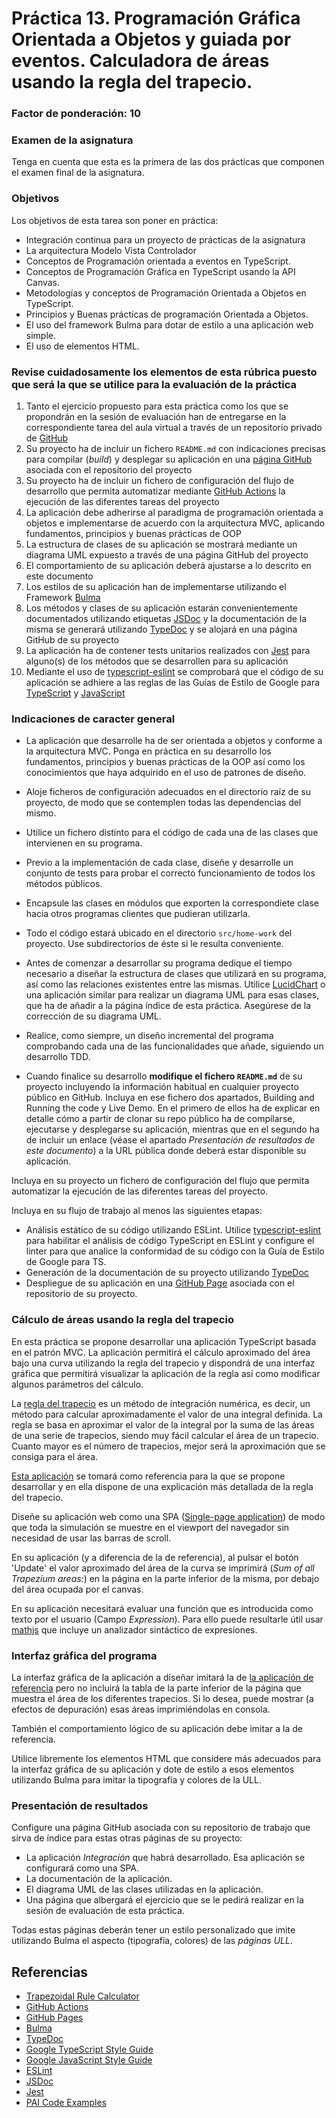 # Práctica 13. Programación Gráfica Orientada a Objetos y guiada por eventos. Calculadora de áreas usando la regla del trapecio.
### Factor de ponderación: 10 

### Examen de la asignatura
Tenga en cuenta que esta es la primera de las dos prácticas que componen el examen final de la asignatura.

### Objetivos
Los objetivos de esta tarea son poner en práctica:
* Integración continua para un proyecto de prácticas de la asignatura
* La arquitectura Modelo Vista Controlador
* Conceptos de Programación orientada a eventos en TypeScript.
* Conceptos de Programación Gráfica en TypeScript usando la API Canvas.
* Metodologías y conceptos de Programación Orientada a Objetos en TypeScript.
* Principios y Buenas prácticas de programación Orientada a Objetos.
* El uso del framework Bulma para dotar de estilo a una aplicación web simple.
* El uso de elementos HTML.

### Revise cuidadosamente los elementos de esta rúbrica puesto que será la que se utilice para la evaluación de la práctica

1. Tanto el ejercicio propuesto para esta práctica como los que se propondrán en la sesión de evaluación
   han de entregarse en la correspondiente tarea del aula virtual a través de un repositorio privado de
   [GitHub](https://github.com/)
1. Su proyecto ha de incluir un fichero `README.md` con indicaciones precisas para compilar (*build*) y desplegar su aplicación en una 
   [página GitHub](https://pages.github.com/)
   asociada con el repositorio del proyecto
1. Su proyecto ha de incluir un fichero de configuración del flujo de desarrollo que permita automatizar mediante 
   [GitHub Actions](https://github.com/features/actions)
   la ejecución de las diferentes tareas del proyecto
1. La aplicación debe adherirse al paradigma de programación orientada a objetos e implementarse de acuerdo con la arquitectura MVC, 
   aplicando fundamentos, principios y buenas prácticas de OOP
1. La estructura de clases de su aplicación se mostrará mediante un diagrama UML expuesto a través de una página GitHub del proyecto
1. El comportamiento de su aplicación deberá ajustarse a lo descrito en este documento
1. Los estilos de su aplicación han de implementarse utilizando el Framework
   [Bulma](https://bulma.io/)
1. Los métodos y clases de su aplicación estarán convenientemente documentados utilizando etiquetas
   [JSDoc](https://jsdoc.app/)
   y la documentación de la misma se generará utilizando
   [TypeDoc](https://typedoc.org/)
   y se alojará en una página GitHub de su proyecto
1. La aplicación ha de contener tests unitarios realizados con 
   [Jest](https://jestjs.io/)
   para alguno(s) de los métodos que se desarrollen para su aplicación
1. Mediante el uso de 
   [typescript-eslint](https://typescript-eslint.io/)
   se comprobará que el código de su aplicación se adhiere a las reglas de las Guías de Estilo de Google para 
   [TypeScript](https://google.github.io/styleguide/tsguide.html)
   y
   [JavaScript](https://google.github.io/styleguide/jsguide.html)

### Indicaciones de caracter general
* La aplicación que desarrolle ha de ser orientada a objetos y conforme a la arquitectura MVC.
Ponga en práctica en su desarrollo los fundamentos, principios y buenas prácticas de la OOP así como los
conocimientos que haya adquirido en el uso de patrones de diseño.

* Aloje ficheros de configuración adecuados en el directorio raíz de su proyecto, de modo que se contemplen todas las dependencias del mismo.

* Utilice un fichero distinto para el código de cada una de las clases que intervienen en su programa.

* Previo a la implementación de cada clase, diseñe y desarrolle un conjunto de tests para probar el correcto
 funcionamiento de todos los métodos públicos.

* Encapsule las clases en módulos que exporten la correspondiete clase hacia otros programas clientes que pudieran utilizarla.

* Todo el código estará ubicado en el directorio `src/home-work` del proyecto. Use subdirectorios de éste si le resulta conveniente.

* Antes de comenzar a desarrollar su programa dedique el tiempo necesario a diseñar la estructura de clases que 
utilizará en su programa, así como las relaciones existentes entre las mismas. 
Utilice 
[LucidChart](https://www.lucidchart.com/pages/es)
o una aplicación similar para realizar un diagrama UML para esas clases, que ha de añadir a la página índice de esta práctica. Asegúrese de la corrección de su diagrama UML.

* Realice, como siempre, un diseño incremental del programa comprobando cada una de las funcionalidades que añade, siguiendo un
desarrollo TDD.

* Cuando finalice su desarrollo **modifique el fichero `README.md`** de su proyecto incluyendo la información habitual en cualquier proyecto público en GitHub. 
Incluya en ese fichero dos apartados, Building and Running the code y Live Demo. 
En el primero de ellos ha de explicar en detalle cómo a partir de clonar su repo público ha de compilarse, ejecutarse y desplegarse su aplicación, 
mientras que en el segundo ha de incluir un enlace (véase el apartado *Presentación de resultados de este documento*) a la URL pública donde deberá estar disponible su aplicación.

Incluya en su proyecto un fichero de configuración del flujo que permita automatizar la ejecución de las
diferentes tareas del proyecto.

Incluya en su flujo de trabajo al menos las siguientes etapas:
* Análisis estático de su código utilizando ESLint. Utilice 
[typescript-eslint](https://typescript-eslint.io/)
para habilitar el análisis de código TypeScript en ESLint y configure el linter para que analice la
conformidad de su código con la Guía de Estilo de Google para TS.
* Generación de la documentación de su proyecto utilizando
[TypeDoc](https://typedoc.org/)
* Despliegue de su aplicación en una 
[GitHub Page](https://pages.github.com/) 
asociada con el repositorio de su proyecto.

### Cálculo de áreas usando la regla del trapecio 
En esta práctica se propone desarrollar una aplicación TypeScript basada en el patrón MVC.
La aplicación permitirá el cálculo aproximado del área bajo una curva utilizando la regla del trapecio y
dispondrá de una interfaz gráfica que permitirá visualizar la aplicación de la regla así como modificar
algunos parámetros del cálculo.

La 
[regla del trapecio](https://en.wikipedia.org/wiki/Trapezoidal_rule)
es un método de integración numérica, es decir, un método para calcular aproximadamente el valor de una integral definida. 
La regla se basa en aproximar el valor de la integral por la suma de las áreas de una serie de trapecios,
siendo muy fácil calcular el área de un trapecio.
Cuanto mayor es el número de trapecios, mejor será la aproximación que se consiga para el área.

[Esta aplicación](https://academo.org/demos/trapezoidal-rule-calculator/)
se tomará como referencia para la que se propone desarrollar y en ella dispone de una explicación más
detallada de la regla del trapecio.

Diseñe su aplicación web como una SPA
([Single-page application](https://en.wikipedia.org/wiki/Single-page_application))
de modo que toda la simulación se muestre en el viewport del navegador sin necesidad de usar las barras de scroll.

En su aplicación (y a diferencia de la de referencia), al pulsar el botón 'Update' el valor aproximado del área de la
curva se imprimirá (*Sum of all Trapezium areas:*) en la página en la parte inferior de la misma, por debajo
del área ocupada por el canvas.

En su aplicación necesitará evaluar una función que es introducida como texto por el usuario (Campo *Expression*).
Para ello puede resultarle útil usar
[mathjs](https://mathjs.org/)
que incluye un analizador sintáctico de expresiones.

### Interfaz gráfica del programa
La interfaz gráfica de la aplicación a diseñar imitará la de
[la aplicación de referencia](https://academo.org/demos/trapezoidal-rule-calculator/)
pero no incluirá la tabla de la parte inferior de la página que muestra el área de los diferentes trapecios.
Si lo desea, puede mostrar (a efectos de depuración) esas áreas imprimiéndolas en consola.

También el comportamiento lógico de su aplicación debe imitar a la de referencia.

Utilice libremente los elementos HTML que considere más adecuados para la interfaz gráfica de su aplicación y
dote de estilo a esos elementos utilizando Bulma para imitar la tipografía y colores de la ULL.

### Presentación de resultados
Configure una página GitHub asociada con su repositorio de trabajo que sirva de índice para estas otras
páginas de su proyecto:
* La aplicación *Integración* que habrá desarrollado. Esa aplicación se configurará como una SPA.
* La documentación de la aplicación.
* El diagrama UML de las clases utilizadas en la aplicación.
* Una página que albergará el ejercicio que se le pedirá realizar en la sesión de evaluación de esta práctica.

Todas estas páginas deberán tener un estilo personalizado que imite utilizando Bulma el aspecto (tipografía, colores) de las *páginas ULL*.

## Referencias
* [Trapezoidal Rule Calculator](https://academo.org/demos/trapezoidal-rule-calculator/)
* [GitHub Actions](https://github.com/features/actions)
* [GitHub Pages](https://pages.github.com/)
* [Bulma](https://bulma.io/)
* [TypeDoc](https://typedoc.org/)
* [Google TypeScript Style Guide](https://google.github.io/styleguide/tsguide.html)
* [Google JavaScript Style Guide](https://google.github.io/styleguide/jsguide.html)
* [ESLint](https://eslint.org/)
* [JSDoc](https://jsdoc.app/)
* [Jest](https://jestjs.io/)
* [PAI Code Examples](https://github.com/ULL-ESIT-PAI-2024-2025/PAI-class-code-examples)

